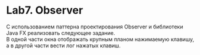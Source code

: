# Lab7. Observer

С использованием паттерна проектирования Observer и библиотеки Java FX реализовать следующее задание.\
В одной части окна отображать крупным планом нажимаемую клавишу, а в другой части вести лог нажатых клавиш.